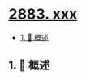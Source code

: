 # [2883. xxx](https://github.com/Tdahuyou/TNotes.leetcode/tree/main/notes/2883.%20xxx)

<!-- region:toc -->

- [1. 📝 概述](#1--概述)

<!-- endregion:toc -->

## 1. 📝 概述
